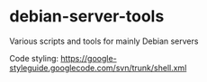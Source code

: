 debian-server-tools
===================

Various scripts and tools for mainly Debian servers

Code styling: https://google-styleguide.googlecode.com/svn/trunk/shell.xml
